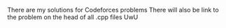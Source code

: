 There are my solutions for Codeforces problems
There will also be link to the problem on the head of all .cpp files UwU
